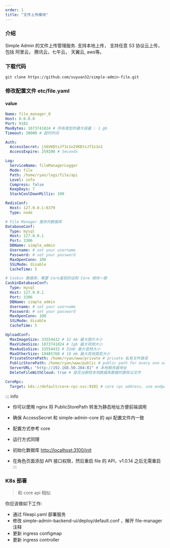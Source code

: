 ```yaml
---
order: 1
title: "文件上传模块"
---
```


###  介绍

Simple Admin 的文件上传管理服务. 支持本地上传， 支持任意 S3 协议云上传， 包括 阿里云， 腾讯云，七牛云， 天翼云, aws等。

### 下载代码

```shell
git clone https://github.com/suyuan32/simple-admin-file.git
```

### 修改配置文件 etc/file.yaml

#### value

```yaml
Name: file_manager_0
Host: 0.0.0.0
Port: 9102
MaxBytes: 1073741824 # 所有类型的最大容量 : 1 gb
Timeout: 30000 # 超时时间

Auth:
  AccessSecret: jS6VKDtsJf3z1n2VKDtsJf3z1n2
  AccessExpire: 259200 # Seconds

Log:
  ServiceName: fileManagerLogger
  Mode: file
  Path: /home/ryan/logs/file/api
  Level: info
  Compress: false
  KeepDays: 7
  StackCoolDownMillis: 100

RedisConf:
  Host: 127.0.0.1:6379
  Type: node

# File Manager 服务的数据库
DatabaseConf:
  Type: mysql
  Host: 127.0.0.1
  Port: 3306
  DBName: simple_admin
  Username: # set your username
  Password: # set your password
  MaxOpenConn: 100
  SSLMode: disable
  CacheTime: 5

# Casbin 数据库，需要 Core鉴权的话和 Core 保持一致
CasbinDatabaseConf:
  Type: mysql
  Host: 127.0.0.1
  Port: 3306
  DBName: simple_admin
  Username: # set your username
  Password: # set your password
  MaxOpenConn: 100
  SSLMode: disable
  CacheTime: 5

UploadConf:
  MaxImageSize: 33554432 # 32 mb 最大图片大小
  MaxVideoSize: 1073741824 # 1gb 最大视频大小
  MaxAudioSize: 33554432 # 32mb 最大音频大小
  MaxOtherSize: 10485760 # 10 mb 最大其他类型大小
  PrivateStorePath: /home/ryan/www/private # private 私有文件路径
  PublicStorePath: /home/ryan/www/public # public path for every one access e.g. nginx path 公开文件路径
  ServerURL: "http://192.168.50.204:81" # 本地服务器地址
  DeleteFileWithCloud: true # 是否当删除本地数据库数据时删除云文件

CoreRpc:
  Target: k8s://default/core-rpc-svc:9101 # core rpc address, use endpoint in local | core 服务RPC地址，本地测试使用直连
```

::: info

- 你可以使用 nginx 将 PublicStorePath 转发为静态地址方便前端调用

- 确保 AccessSecret 和 simple-admin-core 的 api 配置文件内一致
- 配置方式参考 core
- 运行方式同理
- 初始化数据库 <http://localhost:3100/init>
- 在角色页面添加 API 接口权限，然后重启 file 的 API，v1.0.14 之后无需重启
  :::

### K8s 部署

> 和 core api 相似

你应该做如下工作:

- 通过 fileapi.yaml 部署服务
- 修改 simple-admin-backend-ui/deploy/default.conf ，解开 file-manager 注释
- 更新 ingress configmap
- 更新 ingress controller
